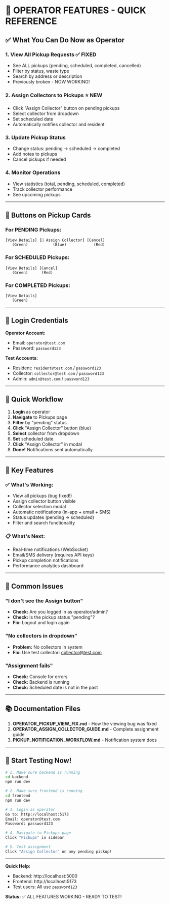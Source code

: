 # 🎯 OPERATOR FEATURES - QUICK REFERENCE

## ✅ What You Can Do Now as Operator

### 1. **View All Pickup Requests** ✅ FIXED
- See ALL pickups (pending, scheduled, completed, cancelled)
- Filter by status, waste type
- Search by address or description
- Previously broken - NOW WORKING!

### 2. **Assign Collectors to Pickups** ⭐ NEW
- Click "Assign Collector" button on pending pickups
- Select collector from dropdown
- Set scheduled date
- Automatically notifies collector and resident

### 3. **Update Pickup Status**
- Change status: pending → scheduled → completed
- Add notes to pickups
- Cancel pickups if needed

### 4. **Monitor Operations**
- View statistics (total, pending, scheduled, completed)
- Track collector performance
- See upcoming pickups

---

## 🎨 Buttons on Pickup Cards

### For PENDING Pickups:
```
[View Details] [👤 Assign Collector] [Cancel]
   (Green)           (Blue)            (Red)
```

### For SCHEDULED Pickups:
```
[View Details] [Cancel]
   (Green)      (Red)
```

### For COMPLETED Pickups:
```
[View Details]
   (Green)
```

---

## 🔐 Login Credentials

**Operator Account:**
- Email: `operator@test.com`
- Password: `password123`

**Test Accounts:**
- Resident: `resident@test.com` / `password123`
- Collector: `collector@test.com` / `password123`
- Admin: `admin@test.com` / `password123`

---

## 📱 Quick Workflow

1. **Login** as operator
2. **Navigate** to Pickups page
3. **Filter** by "pending" status
4. **Click** "Assign Collector" button (blue)
5. **Select** collector from dropdown
6. **Set** scheduled date
7. **Click** "Assign Collector" in modal
8. **Done!** Notifications sent automatically

---

## 🎯 Key Features

### ✅ What's Working:
- View all pickups (bug fixed!)
- Assign collector button visible
- Collector selection modal
- Automatic notifications (in-app + email + SMS)
- Status updates (pending → scheduled)
- Filter and search functionality

### 📋 What's Next:
- Real-time notifications (WebSocket)
- Email/SMS delivery (requires API keys)
- Pickup completion notifications
- Performance analytics dashboard

---

## 🐛 Common Issues

### "I don't see the Assign button"
- **Check:** Are you logged in as operator/admin?
- **Check:** Is the pickup status "pending"?
- **Fix:** Logout and login again

### "No collectors in dropdown"
- **Problem:** No collectors in system
- **Fix:** Use test collector: collector@test.com

### "Assignment fails"
- **Check:** Console for errors
- **Check:** Backend is running
- **Check:** Scheduled date is not in the past

---

## 📚 Documentation Files

1. **OPERATOR_PICKUP_VIEW_FIX.md** - How the viewing bug was fixed
2. **OPERATOR_ASSIGN_COLLECTOR_GUIDE.md** - Complete assignment guide
3. **PICKUP_NOTIFICATION_WORKFLOW.md** - Notification system docs

---

## 🚀 Start Testing Now!

```bash
# 1. Make sure backend is running
cd backend
npm run dev

# 2. Make sure frontend is running
cd frontend
npm run dev

# 3. Login as operator
Go to: http://localhost:5173
Email: operator@test.com
Password: password123

# 4. Navigate to Pickups page
Click "Pickups" in sidebar

# 5. Test assignment
Click "Assign Collector" on any pending pickup!
```

---

**Quick Help:**
- Backend: http://localhost:5000
- Frontend: http://localhost:5173
- Test users: All use `password123`

**Status:** ✅ ALL FEATURES WORKING - READY TO TEST!
